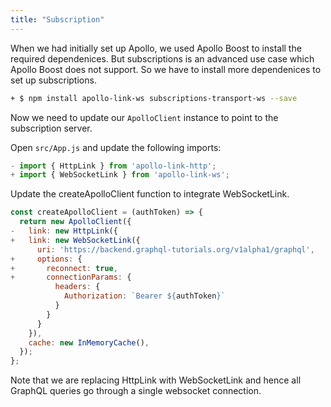 ```yaml
---
title: "Subscription"
---
```


When we had initially set up Apollo, we used Apollo Boost to install the required dependenices. But subscriptions is an advanced use case which Apollo Boost does not support. So we have to install more dependenices to set up subscriptions.

```bash
+ $ npm install apollo-link-ws subscriptions-transport-ws --save
```

Now we need to update our `ApolloClient` instance to point to the subscription server.

Open `src/App.js` and update the following imports:

```javascript
- import { HttpLink } from 'apollo-link-http';
+ import { WebSocketLink } from 'apollo-link-ws';
```

Update the createApolloClient function to integrate WebSocketLink.

```javascript
const createApolloClient = (authToken) => {
  return new ApolloClient({
-   link: new HttpLink({
+   link: new WebSocketLink({
      uri: 'https://backend.graphql-tutorials.org/v1alpha1/graphql',
+     options: {
+       reconnect: true,
+       connectionParams: {
          headers: {
            Authorization: `Bearer ${authToken}`
          }
        }
      }
    }),
    cache: new InMemoryCache(),
  });
};
```

Note that we are replacing HttpLink with WebSocketLink and hence all GraphQL queries go through a single websocket connection.
